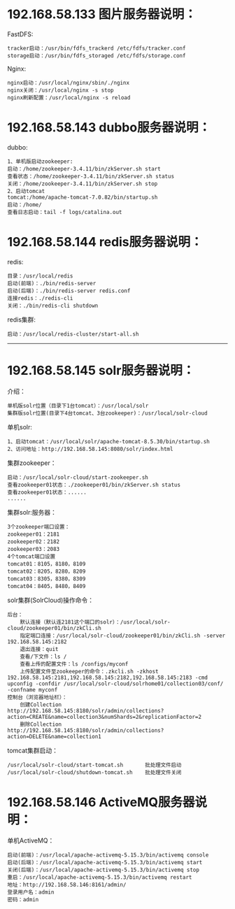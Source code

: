 192.168.58.133 图片服务器说明：
==================================================================
 FastDFS:
 
    tracker启动：/usr/bin/fdfs_trackerd /etc/fdfs/tracker.conf
    storage启动：/usr/bin/fdfs_storaged /etc/fdfs/storage.conf
 Nginx:
 
    nginx启动：/usr/local/nginx/sbin/./nginx
    nginx关闭：/usr/local/nginx -s stop
    nginx刷新配置：/usr/local/nginx -s reload

192.168.58.143 dubbo服务器说明：
==================================================================
dubbo:

    1、单机版启动zookeeper:
    启动：/home/zookeeper-3.4.11/bin/zkServer.sh start
    查看状态：/home/zookeeper-3.4.11/bin/zkServer.sh status
    关闭：/home/zookeeper-3.4.11/bin/zkServer.sh stop
    2、启动tomcat
    tomcat:/home/apache-tomcat-7.0.82/bin/startup.sh 
    启动：/home/
    查看日志启动：tail -f logs/catalina.out


192.168.58.144 redis服务器说明：
==================================================================
redis:

    目录：/usr/local/redis
    启动(前端)：./bin/redis-server
    启动(后端)：./bin/redis-server redis.conf
    连接redis：./redis-cli
    关闭：./bin/redis-cli shutdown
redis集群:

    启动：/usr/local/redis-cluster/start-all.sh
-----------------------------------------------------------------------



192.168.58.145 solr服务器说明：
==================================================================
介绍：

    单机版solr位置（目录下1台tomcat）：/usr/local/solr
    集群版solr位置(目录下4台tomcat、3台zookeeper)：/usr/local/solr-cloud

单机solr:

    1、启动tomcat：/usr/local/solr/apache-tomcat-8.5.30/bin/startup.sh
    2、访问地址：http://192.168.58.145:8080/solr/index.html
集群zookeeper：

    启动：/usr/local/solr-cloud/start-zookeeper.sh
    查看zookeeper01状态：./zookeeper01/bin/zkServer.sh status
    查看zookeeper01状态：......
    ......
集群solr:服务器：

    3个zookeeper端口设置：
    zookeeper01：2181
    zookeeper02：2182
    zookeeper03：2083
    4个tomcat端口设置
    tomcat01：8105，8180，8109
    tomcat02：8205，8280，8209
    tomcat03：8305，8380，8309
    tomcat04：8405，8480，8409
solr集群(SolrCloud)操作命令：

    后台：
        默认连接（默认连2181这个端口的solr）：/usr/local/solr-cloud/zookeeper01/bin/zkCli.sh
        指定端口连接：/usr/local/solr-cloud/zookeeper01/bin/zkCli.sh -server 192.168.58.145:2182
        退出连接：quit
        查看/下文件：ls /
        查看上传的配置文件：ls /configs/myconf
        上传配置文件至zookeeper的命令：.zkcli.sh -zkhost 192.168.58.145:2181,192.168.58.145:2182,192.168.58.145:2183 -cmd upconfig -confdir /usr/local/solr-cloud/solrhome01/collection03/conf/ -confname myconf
    控制台（浏览器地址栏）：
        创建Collection    http://192.168.58.145:8180/solr/admin/collections?action=CREATE&name=collection3&numShards=2&replicationFactor=2
        删除Collection    http://192.168.58.145:8180/solr/admin/collections?action=DELETE&name=collection1
tomcat集群启动：

    /usr/local/solr-cloud/start-tomcat.sh       批处理文件启动
    /usr/local/solr-cloud/shutdown-tomcat.sh    批处理文件关闭
    
    
192.168.58.146 ActiveMQ服务器说明：
==================================================================
单机ActiveMQ：
    
    启动(前端)：/usr/local/apache-activemq-5.15.3/bin/activemq console
    启动(后端)：/usr/local/apache-activemq-5.15.3/bin/activemq start
    关闭(后端)：/usr/local/apache-activemq-5.15.3/bin/activemq stop
    重启：/usr/local/apache-activemq-5.15.3/bin/activemq restart
    地址：http://192.168.58.146:8161/admin/
    登录用户名：admin
    密码：admin
